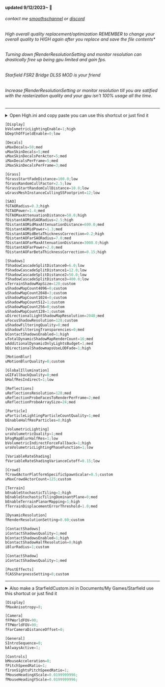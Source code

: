 #### updated 9/12/2023~ 💫

###### contact me [smoothschannel](https://twitch.tv/smoothschannel) or [discord](https://discord.gg/tDZT7QSx8m)

###### High overall quality replacement/optimization REMEMBER to change your overall quality to HIGH again after you replace and save the file contents*

###### Turning down fRenderResolutionSetting and monitor resolution can drastically free up being gpu limited and gain fps.

###### Starfield FSR2 Bridge DLSS MOD is your friend

###### Increase fRenderResolutionSetting or monitor resolution till you are satified with the rasterization quality and your gpu isn't 100% usage all the time.

---

<details><summary>Open High.ini and copy paste you can use this shortcut or just find it</summary>
<p>
press <kbd>⊞ Win+R</kbd> then type cmd
<br>
specify the drive you have Starfield installed C: G: I: X: S: and copy paste
<br>
start %windir%\explorer.exe “C:\SteamLibrary\steamapps\common\Starfield\High.ini”
</p>
</details>

```python
[Display]
bVolumetricLightingEnable=1;high
bDepthOfFieldEnable=0;low

[Decals]
uMaxDecals=50;med
uMaxSkinDecals=5;med
uMaxSkinDecalsPerActor=5;med
iMaxDecalsPerFrame=5;med
iMaxSkinDecalsPerFrame=3;med

[Grass]
fGrassStartFadeDistance=100.0;low
fGrassRandomCullFactor=2.5;low
fGrassStartRandomCullDistance=10.0;low
uGrassMeshInstanceCullingSSFootprint=12;low

[SAO]
fGTAORadius=0.3;high
fGTAOPower=1.4;med
fGTAOMaxAttenuationDistance=50.0;high
fDistantAOMidSAORadius=2.5;high
fDistantAOMidMaxAttenuationDistance=600.0;med
fDistantAOMidPower=1.3;med
fDistantAOMidBetaThicknessCorrection=0.2;high
fDistantAOFarSAORadius=7.0;med
fDistantAOFarMaxAttenuationDistance=3000.0;high
fDistantAOFarPower=2.0;med
fDistantAOFarBetaThicknessCorrection=0.15;high

[Shadows]
fShadowCascadeSplitDistance0=6.0;low
fShadowCascadeSplitDistance1=12.0;low
fShadowCascadeSplitDistance2=50.0;low
fShadowCascadeSplitDistance3=400.0;low
uTerrainShadowMapSize=128;custom
uShadowMapCount4096=0;custom
uShadowMapCount2048=3;custom
uShadowMapCount1024=0;custom
uShadowMapCount512=1;custom
uShadowMapCount256=0;custom
uShadowMapCount128=1;custom
uDirectionalLightShadowMapResolution=2048;med
uFocusShadowResolution=128;custom
uShadowFilteringQuality=0;med
uShadowFilteringTransparencies=0;med
bContactShadowsEnabled=1;high
uTotalDynamicShadowMapRenderCount=16;med
uAdditionalDynamicOnlyLightsBudget=1;med
bDirectionalShadowmapsUseLODFade=1;high

[MotionBlur]
uMotionBlurQuality=0;custom

[GlobalIllumination]
uGIFallbackQuality=0;med
bHalfResIndirect=1;low

[Reflections]
uReflectionsResolution=128;med
uReflectionProbeFacesToRenderPerFrame=2;med
uReflectionProbeArraySize=24;med

[Particle]
uParticleLightingParticleCountQuality=1;med
bEnableHalfResParticles=0;high

[VolumetricLighting]
uraVolumetricQuality=1;med
bFogMapBlurHalfRes=1;low
bVolumetricIndirectForceFallback=1;high
uraVolumetricLightingPhaseFunction=1;low

[VariableRateShading]
fVariableRateShadingVarianceCutoff=0.15;low

[Crowd]
fCrowdActorPlatformSpecificSpawnScalar=0.5;custom
uMaxCrowdActorCount=125;custom

[Terrain]
bEnableStochasticTiling=1;high
bEnableStochasticTilingDominantPlane=0;med
bEnableTerrainPlanarMapping=1;high
fTerrainDisplacementErrorThreshold=1.0;med

[DynamicResolution]
fRenderResolutionSetting=0.60;custom

[ContactShadows]
iContactShadowsQuality=1;med
bContactShadowsEnabled=1;high
bContactShadowHalfResolution=0;high
iBlurRadius=1;custom

[ContactShadow]
iContactShadowsQuality=1;med

[PostEffects]
fCASSharpnessSetting=0;custom
```

---

<details><summary>Also make a StarfieldCustom.ini in Documents/My Games/Starfield use this shortcut or just find it</summary>
<p>
press <kbd>⊞ Win+R</kbd> then copy paste
<br>
%USERPROFILE%/Documents/My Games/Starfield
<br>
</p>
</details>

```python
[Display]
fMaxAnisotropy=8;

[Camera]
fFPWorldFOV=90;
fTPWorldFOV=90;
fFarCameraDistanceOffset=0;

[General]
SIntroSequence=0;
bAlwaysActive=1;

[Controls]
bMouseAcceleration=0;
fPitchSpeedRatio=1;
fIronSightsPitchSpeedRatio=1;
fMouseHeadingXScale=0.0199999996;
fMouseHeadingYScale=0.0199999996;
```
